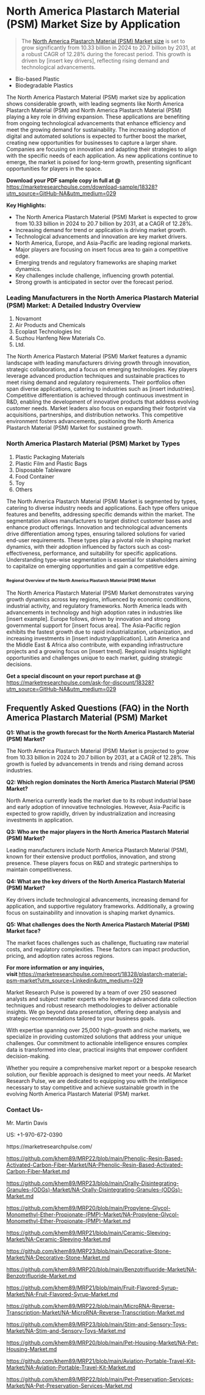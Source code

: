 <h1>North America Plastarch Material (PSM) Market&nbsp;Size by Application</h1><blockquote><p>The <a href="https://marketresearchpulse.com/download-sample/18328?utm_source=GitHub-NA&amp;utm_medium=029">North America Plastarch Material (PSM) Market size</a> is set to grow significantly from 10.33 billion in 2024 to 20.7 billion by 2031, at a robust CAGR of 12.28% during the forecast period. This growth is driven by [insert key drivers], reflecting rising demand and technological advancements.</p></blockquote><ul><li>Bio-based Plastic<li> Biodegradable Plastics</li></ul><p>The North America Plastarch Material (PSM) market size by application shows considerable growth, with leading segments like North America Plastarch Material (PSM) and North America Plastarch Material (PSM) playing a key role in driving expansion. These applications are benefiting from ongoing technological advancements that enhance efficiency and meet the growing demand for sustainability. The increasing adoption of digital and automated solutions is expected to further boost the market, creating new opportunities for businesses to capture a larger share. Companies are focusing on innovation and adapting their strategies to align with the specific needs of each application. As new applications continue to emerge, the market is poised for long-term growth, presenting significant opportunities for players in the space.</p><p><strong>Download your PDF sample copy in full at @ </strong><a href="https://marketresearchpulse.com/download-sample/18328?utm_source=GitHub-NA&amp;utm_medium=029">https://marketresearchpulse.com/download-sample/18328?utm_source=GitHub-NA&amp;utm_medium=029</a></p><p><strong>Key Highlights: </strong></p><ul><li>The North America Plastarch Material (PSM) Market is expected to grow from 10.33 billion in 2024 to 20.7 billion by 2031, at a CAGR of 12.28%.</li><li>Increasing demand for trend or application is driving market growth.</li><li>Technological advancements and innovation are key market drivers.</li><li>North America, Europe, and Asia-Pacific are leading regional markets.</li><li>Major players are focusing on insert focus area to gain a competitive edge.</li><li>Emerging trends and regulatory frameworks are shaping market dynamics.</li><li>Key challenges include challenge, influencing growth potential.</li><li>Strong growth is anticipated in sector over the forecast period.</li></ul><h3>Leading Manufacturers in the North America Plastarch Material (PSM) Market: A Detailed Industry Overview</h3><ol><li>Novamont</li><li>Air Products and Chemicals</li><li>Ecoplast Technologies Inc</li><li>Suzhou Hanfeng New Materials Co.</li><li>Ltd.</li></ol><div class="flex max-w-full flex-col flex-grow"><div class="min-h-8 text-message flex w-full flex-col items-end gap-2 whitespace-normal break-words [.text-message+&amp;]:mt-5" dir="auto" data-message-author-role="assistant" data-message-id="fd8432e4-4910-450d-b182-61b7bfb0a01f" data-message-model-slug="gpt-4o"><div class="flex w-full flex-col gap-1 empty:hidden first:pt-[3px]"><div class="markdown prose w-full break-words dark:prose-invert light"><p>The North America Plastarch Material (PSM) Market features a dynamic landscape with leading manufacturers driving growth through innovation, strategic collaborations, and a focus on emerging technologies. Key players leverage advanced production techniques and sustainable practices to meet rising demand and regulatory requirements. Their portfolios often span diverse applications, catering to industries such as [insert industries]. Competitive differentiation is achieved through continuous investment in R&amp;D, enabling the development of innovative products that address evolving customer needs. Market leaders also focus on expanding their footprint via acquisitions, partnerships, and distribution networks. This competitive environment fosters advancements, positioning the North America Plastarch Material (PSM) Market for sustained growth.</p></div></div></div></div><h3>North America Plastarch Material (PSM) Market by Types</h3><ol><li>Plastic Packaging Materials<li> Plastic Film and Plastic Bags<li> Disposable Tableware<li> Food Container<li> Toy<li> Others</li></ol><div class="flex max-w-full flex-col flex-grow"><div class="min-h-8 text-message flex w-full flex-col items-end gap-2 whitespace-normal break-words [.text-message+&amp;]:mt-5" dir="auto" data-message-author-role="assistant" data-message-id="084470be-0bb7-4664-bddf-5156b4f41249" data-message-model-slug="gpt-4o-mini"><div class="flex w-full flex-col gap-1 empty:hidden first:pt-[3px]"><div class="markdown prose w-full break-words dark:prose-invert light"><p>The North America Plastarch Material (PSM) Market is segmented by types, catering to diverse industry needs and applications. Each type offers unique features and benefits, addressing specific demands within the market. The segmentation allows manufacturers to target distinct customer bases and enhance product offerings. Innovation and technological advancements drive differentiation among types, ensuring tailored solutions for varied end-user requirements. These types play a pivotal role in shaping market dynamics, with their adoption influenced by factors such as cost-effectiveness, performance, and suitability for specific applications. Understanding type-wise segmentation is essential for stakeholders aiming to capitalize on emerging opportunities and gain a competitive edge.</p></div></div></div></div><h3><span style="font-size: 11px;">Regional Overview of the North America Plastarch Material (PSM) Market</span></h3><div class="flex max-w-full flex-col flex-grow"><div class="min-h-8 text-message flex w-full flex-col items-end gap-2 whitespace-normal break-words [.text-message+&amp;]:mt-5" dir="auto" data-message-author-role="assistant" data-message-id="e9038762-ce64-4e30-91c9-9bd413514231" data-message-model-slug="gpt-4o-mini"><div class="flex w-full flex-col gap-1 empty:hidden first:pt-[3px]"><div class="markdown prose w-full break-words dark:prose-invert light"><p>The North America Plastarch Material (PSM) Market demonstrates varying growth dynamics across key regions, influenced by economic conditions, industrial activity, and regulatory frameworks. North America leads with advancements in technology and high adoption rates in industries like [insert example]. Europe follows, driven by innovation and strong governmental support for [insert focus area]. The Asia-Pacific region exhibits the fastest growth due to rapid industrialization, urbanization, and increasing investments in [insert industry/application]. Latin America and the Middle East &amp; Africa also contribute, with expanding infrastructure projects and a growing focus on [insert trend]. Regional insights highlight opportunities and challenges unique to each market, guiding strategic decisions.</p></div></div></div></div><p><strong>Get a special discount on your report purchase at @ </strong><a href="https://marketresearchpulse.com/ask-for-discount/18328?utm_source=GitHub-NA&amp;utm_medium=029">https://marketresearchpulse.com/ask-for-discount/18328?utm_source=GitHub-NA&amp;utm_medium=029</a></p><h2>Frequently Asked Questions (FAQ) in the North America Plastarch Material (PSM) Market</h2><p><strong>Q1: What is the growth forecast for the North America Plastarch Material (PSM) Market?</strong></p><p>The North America Plastarch Material (PSM) Market is projected to grow from 10.33 billion in 2024 to 20.7 billion by 2031, at a CAGR of 12.28%. This growth is fueled by advancements in trends and rising demand across industries.</p><p><strong>Q2: Which region dominates the North America Plastarch Material (PSM) Market?</strong></p><p>North America currently leads the market due to its robust industrial base and early adoption of innovative technologies. However, Asia-Pacific is expected to grow rapidly, driven by industrialization and increasing investments in application.</p><p><strong>Q3: Who are the major players in the North America Plastarch Material (PSM) Market?</strong></p><p>Leading manufacturers include North America Plastarch Material (PSM), known for their extensive product portfolios, innovation, and strong presence. These players focus on R&amp;D and strategic partnerships to maintain competitiveness.</p><p><strong>Q4: What are the key drivers of the North America Plastarch Material (PSM) Market?</strong></p><p>Key drivers include technological advancements, increasing demand for application, and supportive regulatory frameworks. Additionally, a growing focus on sustainability and innovation is shaping market dynamics.</p><p><strong>Q5: What challenges does the North America Plastarch Material (PSM) Market face?</strong></p><p>The market faces challenges such as challenge, fluctuating raw material costs, and regulatory complexities. These factors can impact production, pricing, and adoption rates across regions.</p><p><strong>For more information or any inquiries, visit&nbsp;</strong><a href="https://marketresearchpulse.com/report/18328/plastarch-material-psm-market?utm_source=Linkedin&utm_medium=029">https://marketresearchpulse.com/report/18328/plastarch-material-psm-market?utm_source=Linkedin&utm_medium=029</a></p><p>Market Research Pulse is powered by a team of over 250 seasoned analysts and subject matter experts who leverage advanced data collection techniques and robust research methodologies to deliver actionable insights. We go beyond data presentation, offering deep analysis and strategic recommendations tailored to your business goals.</p><p>With expertise spanning over 25,000 high-growth and niche markets, we specialize in providing customized solutions that address your unique challenges. Our commitment to actionable intelligence ensures complex data is transformed into clear, practical insights that empower confident decision-making.</p><p>Whether you require a comprehensive market report or a bespoke research solution, our flexible approach is designed to meet your needs. At Market Research Pulse, we are dedicated to equipping you with the intelligence necessary to stay competitive and achieve sustainable growth in the evolving North America Plastarch Material (PSM) market.</p><h3><strong>Contact Us-</strong></h3><p>Mr. Martin Davis</p><p>US: +1-970-672-0390</p><p>https://marketresearchpulse.com/</p><p><a href="https://github.com/khem89/MRP22/blob/main/Phenolic-Resin-Based-Activated-Carbon-Fiber-Market/NA-Phenolic-Resin-Based-Activated-Carbon-Fiber-Market.md">https://github.com/khem89/MRP22/blob/main/Phenolic-Resin-Based-Activated-Carbon-Fiber-Market/NA-Phenolic-Resin-Based-Activated-Carbon-Fiber-Market.md</a></p><p><a href="https://github.com/khem89/MRP23/blob/main/Orally-Disintegrating-Granules-(ODGs)-Market/NA-Orally-Disintegrating-Granules-(ODGs)-Market.md">https://github.com/khem89/MRP23/blob/main/Orally-Disintegrating-Granules-(ODGs)-Market/NA-Orally-Disintegrating-Granules-(ODGs)-Market.md</a></p><p><a href="https://github.com/khem89/MRP20/blob/main/Propylene-Glycol-Monomethyl-Ether-Propionate-(PMP)-Market/NA-Propylene-Glycol-Monomethyl-Ether-Propionate-(PMP)-Market.md">https://github.com/khem89/MRP20/blob/main/Propylene-Glycol-Monomethyl-Ether-Propionate-(PMP)-Market/NA-Propylene-Glycol-Monomethyl-Ether-Propionate-(PMP)-Market.md</a></p><p><a href="https://github.com/khem89/MRP21/blob/main/Ceramic-Sleeving-Market/NA-Ceramic-Sleeving-Market.md">https://github.com/khem89/MRP21/blob/main/Ceramic-Sleeving-Market/NA-Ceramic-Sleeving-Market.md</a></p><p><a href="https://github.com/khem89/MRP23/blob/main/Decorative-Stone-Market/NA-Decorative-Stone-Market.md">https://github.com/khem89/MRP23/blob/main/Decorative-Stone-Market/NA-Decorative-Stone-Market.md</a></p><p><a href="https://github.com/khem89/MRP20/blob/main/Benzotrifluoride-Market/NA-Benzotrifluoride-Market.md">https://github.com/khem89/MRP20/blob/main/Benzotrifluoride-Market/NA-Benzotrifluoride-Market.md</a></p><p><a href="https://github.com/khem89/MRP21/blob/main/Fruit-Flavored-Syrup-Market/NA-Fruit-Flavored-Syrup-Market.md">https://github.com/khem89/MRP21/blob/main/Fruit-Flavored-Syrup-Market/NA-Fruit-Flavored-Syrup-Market.md</a></p><p><a href="https://github.com/khem89/MRP22/blob/main/MicroRNA-Reverse-Transcription-Market/NA-MicroRNA-Reverse-Transcription-Market.md">https://github.com/khem89/MRP22/blob/main/MicroRNA-Reverse-Transcription-Market/NA-MicroRNA-Reverse-Transcription-Market.md</a></p><p><a href="https://github.com/khem89/MRP23/blob/main/Stim-and-Sensory-Toys-Market/NA-Stim-and-Sensory-Toys-Market.md">https://github.com/khem89/MRP23/blob/main/Stim-and-Sensory-Toys-Market/NA-Stim-and-Sensory-Toys-Market.md</a></p><p><a href="https://github.com/khem89/MRP20/blob/main/Pet-Housing-Market/NA-Pet-Housing-Market.md">https://github.com/khem89/MRP20/blob/main/Pet-Housing-Market/NA-Pet-Housing-Market.md</a></p><p><a href="https://github.com/khem89/MRP21/blob/main/Aviation-Portable-Travel-Kit-Market/NA-Aviation-Portable-Travel-Kit-Market.md">https://github.com/khem89/MRP21/blob/main/Aviation-Portable-Travel-Kit-Market/NA-Aviation-Portable-Travel-Kit-Market.md</a></p><p><a href="https://github.com/khem89/MRP22/blob/main/Pet-Preservation-Services-Market/NA-Pet-Preservation-Services-Market.md">https://github.com/khem89/MRP22/blob/main/Pet-Preservation-Services-Market/NA-Pet-Preservation-Services-Market.md</a></p>
